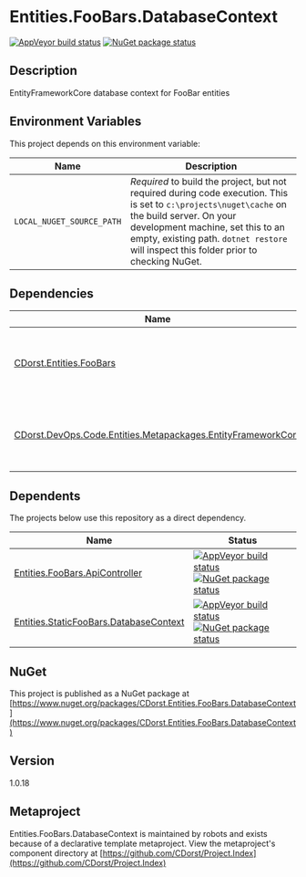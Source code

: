 # Entities.FooBars.DatabaseContext

[![AppVeyor build status](https://img.shields.io/appveyor/ci/cdorst/entities-foobars-databasecontext.svg?label=AppVeyor&style=for-the-badge)](https://ci.appveyor.com/project/cdorst/entities-foobars-databasecontext)
[![NuGet package status](https://img.shields.io/nuget/v/CDorst.Entities.FooBars.DatabaseContext.svg?label=NuGet&style=for-the-badge)](https://www.nuget.org/packages/CDorst.Entities.FooBars.DatabaseContext)

## Description

EntityFrameworkCore database context for FooBar entities

## Environment Variables

This project depends on this environment variable:

Name | Description
---- | -----------
`LOCAL_NUGET_SOURCE_PATH` | *Required* to build the project, but not required during code execution. This is set to `c:\projects\nuget\cache` on the build server. On your development machine, set this to an empty, existing path. `dotnet restore` will inspect this folder prior to checking NuGet.

## Dependencies

Name | Status
---- | ------
[CDorst.Entities.FooBars](https://github.com/CDorst/Entities.FooBars) | [![AppVeyor build status](https://img.shields.io/appveyor/ci/cdorst/entities-foobars.svg?label=AppVeyor&style=flat-square)](https://ci.appveyor.com/project/cdorst/entities-foobars) [![NuGet package status](https://img.shields.io/nuget/v/CDorst.Entities.FooBars.svg?label=NuGet&style=flat-square)](https://www.nuget.org/packages/CDorst.Entities.FooBars)
[CDorst.DevOps.Code.Entities.Metapackages.EntityFrameworkCore](https://github.com/CDorst/DevOps.Code.Entities.Metapackages.EntityFrameworkCore) | [![AppVeyor build status](https://img.shields.io/appveyor/ci/cdorst/devops-code-entities-metapackages-entityframeworkc.svg?label=AppVeyor&style=flat-square)](https://ci.appveyor.com/project/cdorst/devops-code-entities-metapackages-entityframeworkc) [![NuGet package status](https://img.shields.io/nuget/v/CDorst.DevOps.Code.Entities.Metapackages.EntityFrameworkCore.svg?label=NuGet&style=flat-square)](https://www.nuget.org/packages/CDorst.DevOps.Code.Entities.Metapackages.EntityFrameworkCore)

## Dependents

The projects below use this repository as a direct dependency.

Name | Status
---- | ------
[Entities.FooBars.ApiController](https://github.com/CDorst/Entities.FooBars.ApiController) | [![AppVeyor build status](https://img.shields.io/appveyor/ci/cdorst/entities-foobars-apicontroller.svg?label=AppVeyor&style=flat-square)](https://ci.appveyor.com/project/cdorst/entities-foobars-apicontroller) [![NuGet package status](https://img.shields.io/nuget/v/CDorst.Entities.FooBars.ApiController.svg?label=NuGet&style=flat-square)](https://www.nuget.org/packages/CDorst.Entities.FooBars.ApiController)
[Entities.StaticFooBars.DatabaseContext](https://github.com/CDorst/Entities.StaticFooBars.DatabaseContext) | [![AppVeyor build status](https://img.shields.io/appveyor/ci/cdorst/entities-staticfoobars-databasecontext.svg?label=AppVeyor&style=flat-square)](https://ci.appveyor.com/project/cdorst/entities-staticfoobars-databasecontext) [![NuGet package status](https://img.shields.io/nuget/v/CDorst.Entities.StaticFooBars.DatabaseContext.svg?label=NuGet&style=flat-square)](https://www.nuget.org/packages/CDorst.Entities.StaticFooBars.DatabaseContext)

## NuGet


This project is published as a NuGet package at [https://www.nuget.org/packages/CDorst.Entities.FooBars.DatabaseContext](https://www.nuget.org/packages/CDorst.Entities.FooBars.DatabaseContext)

## Version

1.0.18

## Metaproject

Entities.FooBars.DatabaseContext is maintained by robots and exists because of a declarative template metaproject. View the metaproject's component directory at [https://github.com/CDorst/Project.Index](https://github.com/CDorst/Project.Index)

